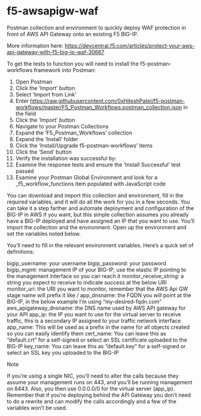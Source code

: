 # f5-awsapigw-waf
Postman collection and environment to quickly deploy WAF protection in front of AWS API Gateway onto an existing F5 BIG-IP.

More information here:
https://devcentral.f5.com/articles/protect-your-aws-api-gateway-with-f5-big-ip-waf-30667

To get the tests to function you will need to install the f5-postman-workflows framework into Postman:

1. Open Postman
2. Click the ‘Import’ button
3. Select ‘Import from Link’
4. Enter https://raw.githubusercontent.com/0xHiteshPatel/f5-postman-workflows/master/F5_Postman_Workflows.postman_collection.json in the field
5. Click the ‘Import’ button
6. Navigate to your Postman Collections
7. Expand the ‘F5_Postman_Workflows’ collection
8. Expand the ‘Install’ folder
9. Click the ‘Install/Upgrade f5-postman-workflows’ items
10. Click the ‘Send’ button
11. Verify the installation was successful by:
12. Examine the response tests and ensure the ‘Install Successful’ test passed
13. Examine your Postman Global Environment and look for a _f5_workflow_functions item populated with JavaScript code

You can download and import this collection and environment, fill in the required variables, and it will do all the work for you in a few seconds. You can take it a step farther and automate deployment and configuration of the BIG-IP in AWS if you want, but this simple collection assumes you already have a BIG-IP deployed and have assigned an IP that you want to use. You’ll import the collection and the environment. Open up the environment and set the variables noted below.

You’ll need to fill in the relevant environment variables. Here’s a quick set of definitions:

bigip_username: your username
bigip_password: your password
bigip_mgmt: management IP of your BIG-IP, use the elastic IP pointing to the management interface so you can reach it
monitor_receive_string: a string you expect to receive to indicate success at the below URI
monitor_uri: the URI you want to monitor, remember that the AWS Api GW stage name will prefix it like /
app_dnsname: the FQDN you will point at the BIG-IP, in the below example I’m using “my-desired-fqdn.com”
aws_apigateway_dnsname: the DNS name used by AWS API gateway for your API
app_ip: the IP you want to use for the virtual server to receive traffic, this is a secondary IP assigned to your traffic network interface
app_name: This will be used as a prefix in the name for all objects created so you can easily identify them
cert_name: You can leave this as “default.crt” for a self-signed or select an SSL certificate uploaded to the BIG-IP
key_name: You can leave this as “default.key” for a self-signed or select an SSL key you uploaded to the BIG-IP

Note

If you’re using a single NIC, you’ll need to alter the calls because they assume your management runs on 443, and you’ll be running management on 8443. Also, you then use 0.0.0.0/0 for the virtual server (app_ip). Remember that if you’re deploying behind the API Gateway you don’t need to do a rewrite and can modify the calls accordingly and a few of the variables won’t be used.
